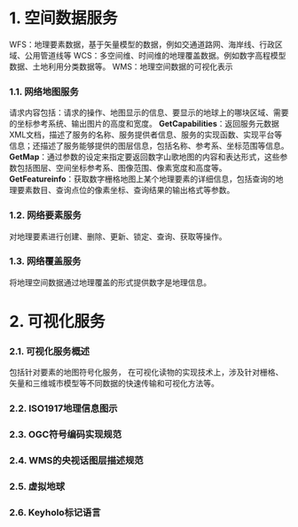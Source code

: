 # 1.  空间数据服务
WFS：地理要素数据，基于矢量模型的数据，例如交通道路网、海岸线、行政区域、公用管道线等
WCS：多空间维、时间维的地理覆盖数据。例如数字高程模型数据、土地利用分类数据等。
WMS：地理空间数据的可视化表示
### 1.1. 网络地图服务
请求内容包括：请求的操作、地图显示的信息、要显示的地球上的哪块区域、需要的坐标参考系统、输出图片的高度和宽度。
**GetCapabilities**：返回服务元数据XML文档，描述了服务的名称、服务提供者信息、服务的实现函数、实现平台等信息；还描述了服务能够提供的图层信息，包括名称、参考系、坐标范围等信息。
**GetMap**：通过参数的设定来指定要返回数字山歌地图的内容和表达形式，这些参数包括图层、空间坐标参考系、图像范围、像素宽度和高度等。
**GetFeatureinfo**：获取数字栅格地图上某个地理要素的详细信息，包括查询的地理要素数目、查询点位的像素坐标、查询结果的输出格式等参数。
### 1.2. 网络要素服务
对地理要素进行创建、删除、更新、锁定、查询、获取等操作。
### 1.3. 网络覆盖服务
将地理空间数据通过地理覆盖的形式提供数字是地理信息。
# 2. 可视化服务
### 2.1. 可视化服务概述
包括针对要素的地图符号化服务，
在可视化读物的实现技术上，涉及针对栅格、矢量和三维城市模型等不同数据的快速传输和可视化方法等。
### 2.2. ISO1917地理信息图示
### 2.3. OGC符号编码实现规范
### 2.4. WMS的央视话图层描述规范
### 2.5. 虚拟地球
### 2.6. Keyholo标记语言